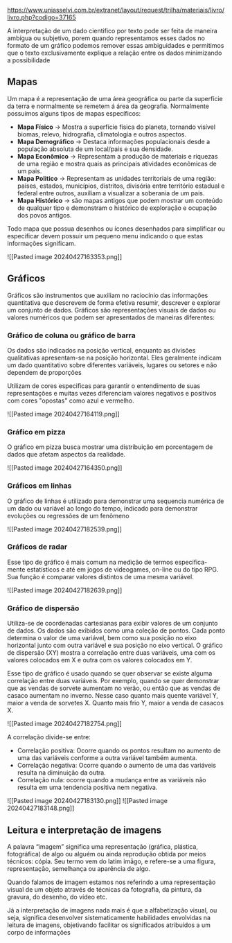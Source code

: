 https://www.uniasselvi.com.br/extranet/layout/request/trilha/materiais/livro/livro.php?codigo=37165

A interpretação de um dado cientifico por texto pode ser feita de maneira ambígua ou subjetivo, porem quando representamos esses dados no formato de um gráfico podemos remover essas ambiguidades e permitimos que o texto exclusivamente explique a relação entre os dados minimizando a possibilidade 

## Mapas

Um mapa é a representação de uma área geográfica ou parte da superfície da terra e normalmente se remetem á área da geografia. Normalmente possuímos alguns tipos de mapas específicos:
- **Mapa Físico** -> Mostra a superfície física do planeta, tornando visível biomas, relevo, hidrografia, climatologia e outros aspectos.
- **Mapa Demográfico** -> Destaca informações populacionais desde a população absoluta de um local/pais e sua densidade.
- **Mapa Econômico** ->  Representam a produção de materiais e riquezas de uma região e mostra quais as principais atividades econômicas de um pais.
- **Mapa Politico** -> Representam as unidades territoriais de uma região: países, estados, municípios, distritos, divisória entre território estadual e federal entre outros, auxiliam a visualizar a soberania de um pais.
- **Mapa Histórico** -> são mapas antigos que podem mostrar um conteúdo de qualquer tipo e demonstram o histórico de exploração e ocupação dos povos antigos.

Todo mapa que possua desenhos ou ícones desenhados para simplificar ou especificar devem possuir um pequeno menu indicando o que estas informações significam.

![[Pasted image 20240427163353.png]]


## Gráficos

Gráficos são instrumentos que auxiliam no raciocínio das informações quantitativa que descrevem de forma efetiva resumir, descrever e explorar um conjunto de dados. Gráficos são representações visuais de dados ou valores numéricos que podem ser apresentados de maneiras diferentes:

### Gráfico de coluna ou gráfico de barra

Os dados são indicados na posição vertical, enquanto as divisões
qualitativas apresentam-se na posição horizontal. Eles geralmente indicam
um dado quantitativo sobre diferentes variáveis, lugares ou setores e não
dependem de proporções

Utilizam de cores especificas para garantir o entendimento de suas representações e muitas vezes diferenciam valores negativos e positivos com cores "opostas" como azul e vermelho.

![[Pasted image 20240427164119.png]]

### Gráfico em pizza

O gráfico em pizza busca mostrar uma distribuição em porcentagem de dados que afetam aspectos da realidade.

![[Pasted image 20240427164350.png]]

### Gráficos em linhas
O gráfico de linhas é utilizado para demonstrar uma sequencia numérica de um dado ou variável ao longo do tempo, indicado para demonstrar evoluções ou regressões de um fenômeno

![[Pasted image 20240427182539.png]]

### Gráficos de radar

Esse tipo de gráfico é mais comum na medição de termos especifica-
mente estatísticos e até em jogos de videogames, on-line ou do tipo RPG.
Sua função é comparar valores distintos de uma mesma variável.

![[Pasted image 20240427182639.png]]

### Gráfico de dispersão

Utiliza-se de coordenadas cartesianas para exibir valores de um conjunto
de dados. Os dados são exibidos como uma coleção de pontos. Cada ponto
determina o valor de uma variável, bem como sua posição no eixo horizontal
junto com outra variável e sua posição no eixo vertical.
O gráfico de dispersão (XY) mostra a correlação entre duas variáveis, uma
com os valores colocados em X e outra com os valores colocados em Y. 

Esse tipo de gráfico é usado quando se quer observar se existe alguma correlação entre duas variáveis. Por exemplo, quando se quer demonstrar que as vendas de sorvete aumentam no verão, ou então que as vendas de casaco aumentam no inverno. Nesse caso quanto mais quente variável Y, maior a venda de sorvetes X. Quanto mais frio Y, maior a venda de casacos X.

![[Pasted image 20240427182754.png]]

A correlação divide-se entre:
- Correlação positiva: Ocorre quando os pontos resultam no aumento de uma das variáveis conforme a outra variável também aumenta.
- Correlação negativa: Ocorre quando o aumento de uma das variáveis resulta na diminuição da outra.
- Correlação nula: ocorre quando a mudança entre as variáveis não resulta em uma tendencia positiva nem negativa.

![[Pasted image 20240427183130.png]]
![[Pasted image 20240427183148.png]]

## Leitura e interpretação de imagens

A palavra “imagem” significa uma representação (gráfica, plástica,
fotográfica) de algo ou alguém ou ainda reprodução obtida por meios
técnicos: cópia. Seu termo vem do latim imāgo, e refere-se a uma figura,
representação, semelhança ou aparência de algo.

Quando falamos de imagem estamos nos referindo a uma representação
visual de um objeto através de técnicas da fotografia, da pintura, da gravura,
do desenho, do vídeo etc.

Já a interpretação de imagens nada mais é que a alfabetização visual,
ou seja, significa desenvolver sistematicamente habilidades envolvidas na
leitura de imagens, objetivando facilitar os significados atribuídos a um corpo
de informações 


